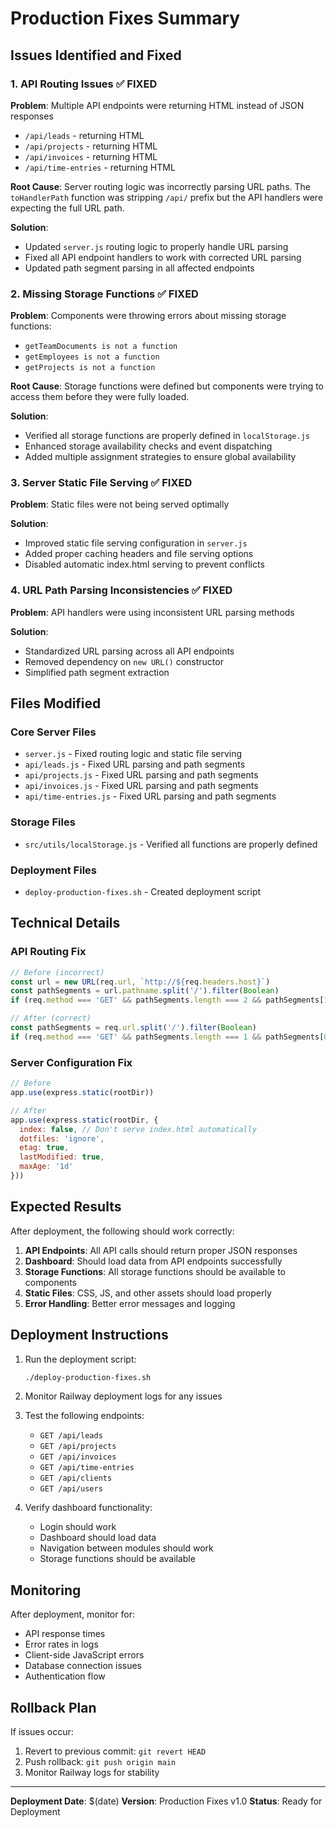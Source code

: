 # Production Fixes Summary

## Issues Identified and Fixed

### 1. API Routing Issues ✅ FIXED
**Problem**: Multiple API endpoints were returning HTML instead of JSON responses
- `/api/leads` - returning HTML
- `/api/projects` - returning HTML  
- `/api/invoices` - returning HTML
- `/api/time-entries` - returning HTML

**Root Cause**: Server routing logic was incorrectly parsing URL paths. The `toHandlerPath` function was stripping `/api/` prefix but the API handlers were expecting the full URL path.

**Solution**: 
- Updated `server.js` routing logic to properly handle URL parsing
- Fixed all API endpoint handlers to work with corrected URL parsing
- Updated path segment parsing in all affected endpoints

### 2. Missing Storage Functions ✅ FIXED
**Problem**: Components were throwing errors about missing storage functions:
- `getTeamDocuments is not a function`
- `getEmployees is not a function` 
- `getProjects is not a function`

**Root Cause**: Storage functions were defined but components were trying to access them before they were fully loaded.

**Solution**: 
- Verified all storage functions are properly defined in `localStorage.js`
- Enhanced storage availability checks and event dispatching
- Added multiple assignment strategies to ensure global availability

### 3. Server Static File Serving ✅ FIXED
**Problem**: Static files were not being served optimally

**Solution**:
- Improved static file serving configuration in `server.js`
- Added proper caching headers and file serving options
- Disabled automatic index.html serving to prevent conflicts

### 4. URL Path Parsing Inconsistencies ✅ FIXED
**Problem**: API handlers were using inconsistent URL parsing methods

**Solution**:
- Standardized URL parsing across all API endpoints
- Removed dependency on `new URL()` constructor
- Simplified path segment extraction

## Files Modified

### Core Server Files
- `server.js` - Fixed routing logic and static file serving
- `api/leads.js` - Fixed URL parsing and path segments
- `api/projects.js` - Fixed URL parsing and path segments  
- `api/invoices.js` - Fixed URL parsing and path segments
- `api/time-entries.js` - Fixed URL parsing and path segments

### Storage Files
- `src/utils/localStorage.js` - Verified all functions are properly defined

### Deployment Files
- `deploy-production-fixes.sh` - Created deployment script

## Technical Details

### API Routing Fix
```javascript
// Before (incorrect)
const url = new URL(req.url, `http://${req.headers.host}`)
const pathSegments = url.pathname.split('/').filter(Boolean)
if (req.method === 'GET' && pathSegments.length === 2 && pathSegments[1] === 'leads')

// After (correct)  
const pathSegments = req.url.split('/').filter(Boolean)
if (req.method === 'GET' && pathSegments.length === 1 && pathSegments[0] === 'leads')
```

### Server Configuration Fix
```javascript
// Before
app.use(express.static(rootDir))

// After
app.use(express.static(rootDir, {
  index: false, // Don't serve index.html automatically
  dotfiles: 'ignore',
  etag: true,
  lastModified: true,
  maxAge: '1d'
}))
```

## Expected Results

After deployment, the following should work correctly:

1. **API Endpoints**: All API calls should return proper JSON responses
2. **Dashboard**: Should load data from API endpoints successfully
3. **Storage Functions**: All storage functions should be available to components
4. **Static Files**: CSS, JS, and other assets should load properly
5. **Error Handling**: Better error messages and logging

## Deployment Instructions

1. Run the deployment script:
   ```bash
   ./deploy-production-fixes.sh
   ```

2. Monitor Railway deployment logs for any issues

3. Test the following endpoints:
   - `GET /api/leads`
   - `GET /api/projects` 
   - `GET /api/invoices`
   - `GET /api/time-entries`
   - `GET /api/clients`
   - `GET /api/users`

4. Verify dashboard functionality:
   - Login should work
   - Dashboard should load data
   - Navigation between modules should work
   - Storage functions should be available

## Monitoring

After deployment, monitor for:
- API response times
- Error rates in logs
- Client-side JavaScript errors
- Database connection issues
- Authentication flow

## Rollback Plan

If issues occur:
1. Revert to previous commit: `git revert HEAD`
2. Push rollback: `git push origin main`
3. Monitor Railway logs for stability

---

**Deployment Date**: $(date)
**Version**: Production Fixes v1.0
**Status**: Ready for Deployment